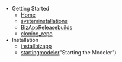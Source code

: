 * Getting Started
	* [Home](/)
	* [systeminstallations](systemsetup.md "System Installation")
	* [BizAppReleasebuilds](bizappbuilds.md "BizAPP Release Builds")
 	* [cloning_repo](clonerepo.md "Cloning the Build")
* Installation
	* [installbizapp](installbizapp.md "Installing BizAPP")
	* [startingmodeler](startmodeler.md)"Starting the Modeler")